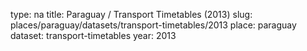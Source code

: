 type: na
title: Paraguay / Transport Timetables (2013)
slug: places/paraguay/datasets/transport-timetables/2013
place: paraguay
dataset: transport-timetables
year: 2013
